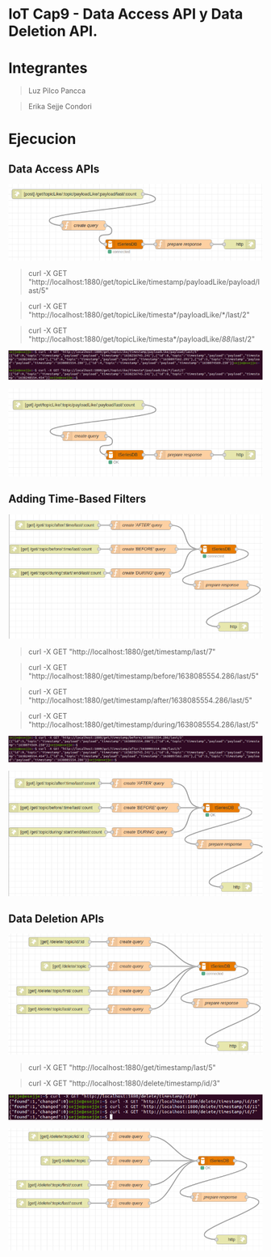 # IoT Cap9 - Data Access API y Data Deletion API.
# Integrantes
> Luz Pilco Pancca 

> Erika Sejje Condori

# Ejecucion

## Data Access APIs

![Data Access APIs](https://github.com/esejjec/IoT_Cap9/blob/main/img/figure10.png?raw=true)

> curl -X GET "http://localhost:1880/get/topicLike/timestamp/payloadLike/payload/last/5"

> curl -X GET "http://localhost:1880/get/topicLike/timesta*/payloadLike/*/last/2"

> curl -X GET "http://localhost:1880/get/topicLike/timesta*/payloadLike/*88*/last/2"

![curl](https://github.com/esejjec/IoT_Cap9/blob/main/img/curl_topicLike.png?raw=true)

![Data Access APIs](https://github.com/esejjec/IoT_Cap9/blob/main/img/figure11.png?raw=true)

## Adding Time-Based Filters

![Adding Time-Based Filters](https://github.com/esejjec/IoT_Cap9/blob/main/img/figure20.png?raw=true)

> curl -X GET "http://localhost:1880/get/timestamp/last/7"

> curl -X GET "http://localhost:1880/get/timestamp/before/1638085554.286/last/5"

> curl -X GET "http://localhost:1880/get/timestamp/after/1638085554.286/last/5"

> curl -X GET "http://localhost:1880/get/timestamp/during/1638085554.286/last/5"

![curl](https://github.com/esejjec/IoT_Cap9/blob/main/img/curl_add.png?raw=true)

![Adding Time-Based Filters](https://github.com/esejjec/IoT_Cap9/blob/main/img/figure21.png?raw=true)

## Data Deletion APIs

![Deletes](https://github.com/esejjec/IoT_Cap9/blob/main/img/figure30.png?raw=true)

> curl -X GET "http://localhost:1880/get/timestamp/last/5"

> curl -X GET "http://localhost:1880/delete/timestamp/id/3"

![curl](https://github.com/esejjec/IoT_Cap9/blob/main/img/curl_delete.png?raw=true)

![Delete](https://github.com/esejjec/IoT_Cap9/blob/main/img/figure31.png?raw=true)
